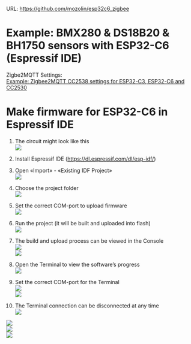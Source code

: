 URL: https://github.com/mozolin/esp32c6_zigbee  
  
# Example: BMX280 & DS18B20 & BH1750 sensors with ESP32-C6 (Espressif IDE)  
  
Zigbe2MQTT Settings:  
[Example: Zigbee2MQTT CC2538 settings for ESP32-C3, ESP32-C6 and CC2530](https://github.com/mozolin/Zigbee2MQTT_CC2538)  

# Make firmware for ESP32-C6 in Espressif IDE
  
1) The circuit might look like this  
![](img/esp32c6_zigbee.png)  
    
2) Install Espressif IDE (https://dl.espressif.com/dl/esp-idf/)  
  
3) Open «Import» - «Existing IDF Project»  
![](img/Espressif_01.png)  
  
4) Choose the project folder  
![](img/Espressif_02.png)  
  
5) Set the correct COM-port to upload firmware  
![](img/Espressif_ESP32C6_01.png)  
  
6) Run the project (it will be built and uploaded into flash)  
![](img/Espressif_ESP32C6_02.png)  
  
7) The build and upload process can be viewed in the Console  
![](img/Espressif_ESP32C6_03.png)  
![](img/Espressif_ESP32C6_04.png)  
  
8) Open the Terminal to view the software’s progress  
![](img/Espressif_ESP32C6_05.png)  
  
9) Set the correct COM-port for the Terminal  
![](img/Espressif_ESP32C6_06.png)  
![](img/Espressif_ESP32C6_07.png)  
  
10) The Terminal connection can be disconnected at any time  
![](img/Espressif_ESP32C6_08.png)  
  
![](img/esp32c6_zigbee.jpg)  
![](img/ssd1306_esp32c6.jpg)  
![](img/ssd1306_zigbee.jpg)  
